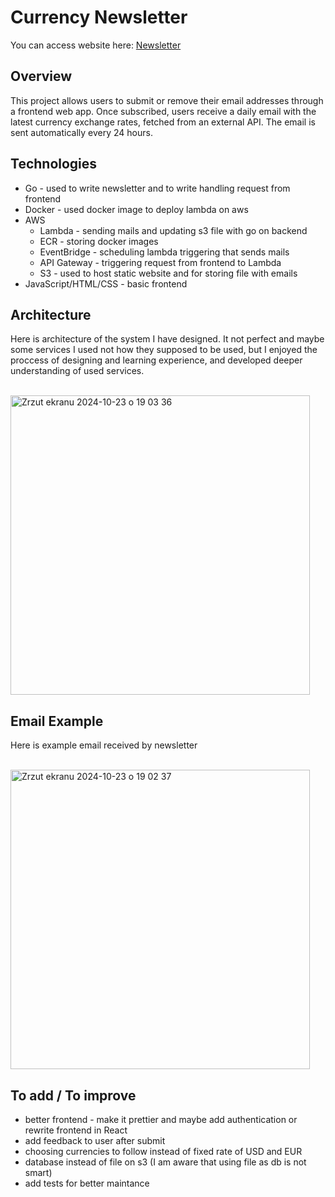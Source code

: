 # Currency Newsletter
You can access website here: <a href="http://frontent-bucket.s3-website.eu-central-1.amazonaws.com">Newsletter</a>

## Overview
This project allows users to submit or remove their email addresses through a frontend web app. Once subscribed, users receive a daily email with the latest currency exchange rates, fetched from an external API. The email is sent automatically every 24 hours.

## Technologies
- Go - used to write newsletter and to write handling request from frontend
- Docker - used docker image to deploy lambda on aws
- AWS
  - Lambda - sending mails and updating s3 file with go on backend
  - ECR - storing docker images
  - EventBridge - scheduling lambda triggering that sends mails
  - API Gateway - triggering request from frontend to Lambda
  - S3 - used to host static website and for storing file with emails
- JavaScript/HTML/CSS - basic frontend 

## Architecture
Here is architecture of the system I have designed. It not perfect and maybe some services I used not how they supposed to be used, but I enjoyed the proccess of designing and learning experience, and developed deeper understanding of used services.

<br>
<img width="479" alt="Zrzut ekranu 2024-10-23 o 19 03 36" src="https://github.com/user-attachments/assets/4aad11dd-e4c0-42de-a308-ba9d3ac072a5">
<br>

## Email Example 
Here is example email received by newsletter 

<br>
<img width="479" alt="Zrzut ekranu 2024-10-23 o 19 02 37" src="https://github.com/user-attachments/assets/fa250932-7d20-426d-8329-943d44c0ea3c">
<br>

## To add / To improve
- better frontend - make it prettier and maybe add authentication or rewrite frontend in React
- add feedback to user after submit
- choosing currencies to follow instead of fixed rate of USD and EUR
- database instead of file on s3 (I am aware that using file as db is not smart)
- add tests for better maintance 
